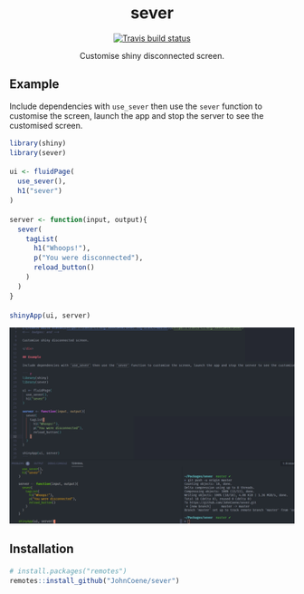 <div align="center">

# sever

<!-- badges: start -->
[![Travis build status](https://travis-ci.org/JohnCoene/sever.svg?branch=master)](https://travis-ci.org/JohnCoene/sever)
<!-- badges: end -->

Customise shiny disconnected screen.

</div>

## Example

Include dependencies with `use_sever` then use the `sever` function to customise the screen, launch the app and stop the server to see the customised screen.

``` r
library(shiny)
library(sever)

ui <- fluidPage(
  use_sever(),
  h1("sever")
)

server <- function(input, output){
  sever(
    tagList(
      h1("Whoops!"),
      p("You were disconnected"),
      reload_button()
    )
  )
}

shinyApp(ui, server)
```

![](./man/figures/sever.gif)

## Installation

``` r
# install.packages("remotes")
remotes::install_github("JohnCoene/sever")
```
